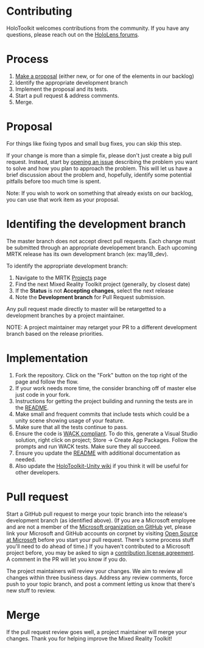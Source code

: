 # Contributing

HoloToolkit welcomes contributions from the community. 
If you have any questions, please reach out on the [HoloLens forums](https://forums.hololens.com/).

# Process

1. [Make a proposal](https://github.com/Microsoft/HoloToolkit-Unity/issues) (either new, or for one of the elements in our backlog)
2. Identify the appropriate development branch
3. Implement the proposal and its tests.
4. Start a pull request & address comments.
5. Merge.

# Proposal

For things like fixing typos and small bug fixes, you can skip this step.

If your change is more than a simple fix, please don't just create a big pull request. 
Instead, start by [opening an issue](https://github.com/Microsoft/HoloToolkit-Unity/issues) describing the problem you want to solve and how you plan to approach the problem. 
This will let us have a brief discussion about the problem and, hopefully, identify some potential pitfalls before too much time is spent.

Note:  If you wish to work on something that already exists on our backlog, you can use that work item as your proposal.  

# Identifing the development branch

The master branch does not accept direct pull requests. Each change must be submitted through an appropriate developement branch. Each upcoming MRTK release has its own development branch (ex: may18_dev).

To identify the appropriate development branch:

1. Navigate to the MRTK [Projects](https://github.com/Microsoft/MixedRealityToolkit-Unity/projects) page
2. Find the next Mixed Reality Toolkit project (generally, by closest date)
3. If the **Status** is not **Accepting changes**, select the next release
4. Note the **Development branch** for Pull Request submission.

Any pull request made directly to master will be retargetted to a development branches by a project maintainer.

NOTE: A project maintainer may retarget your PR to a different development branch based on the release priorities.

# Implementation

1. Fork the repository. Click on the "Fork" button on the top right of the page and follow the flow.
2. If your work needs more time, the consider branching off of master else just code in your fork.
3. Instructions for getting the project building and running the tests are in the [README](https://github.com/Microsoft/HoloToolkit-Unity/blob/master/README.md). 
4. Make small and frequent commits that include tests which could be a unity scene showing usage of your feature.
5. Make sure that all the tests continue to pass.
6. Ensure the code is [WACK compliant](https://developer.microsoft.com/en-us/windows/develop/app-certification-kit). To do this, generate a Visual Studio solution, right click on project; Store -> Create App Packages. Follow the prompts and run WACK tests. Make sure they all succeed.
7. Ensure you update the [README](https://github.com/Microsoft/HoloToolkit-Unity/blob/master/README.md) with additional documentation as needed.
8. Also update the [HoloToolkit-Unity wiki](https://github.com/Microsoft/HoloToolkit-Unity/wiki) if you think it will be useful for other developers.

# Pull request

Start a GitHub pull request to merge your topic branch into the release's development branch (as identified above). 
(If you are a Microsoft employee and are not a member of the [Microsoft organization on GitHub](https://github.com/Microsoft) yet, please link your Microsoft and GitHub accounts on corpnet by visiting [Open Source at Microsoft](https://opensource.microsoft.com/) before you start your pull request. There's some process stuff you'll need to do ahead of time.)
If you haven't contributed to a Microsoft project before, you may be asked to sign a [contribution license agreement](https://cla.microsoft.com/). 
A comment in the PR will let you know if you do.

The project maintainers will review your changes. We aim to review all changes within three business days.
Address any review comments, force push to your topic branch, and post a comment letting us know that there's new stuff to review.

# Merge

If the pull request review goes well, a project maintainer will merge your changes. Thank you for helping improve the Mixed Reality Toolkit!
